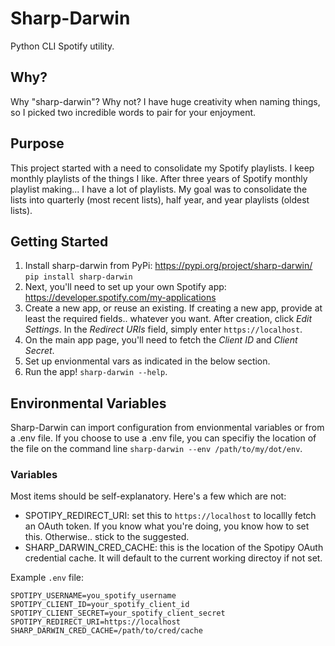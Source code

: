 # Sharp-Darwin
Python CLI Spotify utility.

## Why?
Why "sharp-darwin"? Why not? I have huge creativity when naming things, so I picked two incredible words to pair for your enjoyment.

## Purpose
This project started with a need to consolidate my Spotify playlists. I keep monthly playlists of the things I like. After three years of Spotify monthly playlist making... I have a lot of playlists. My goal was to consolidate the lists into quarterly (most recent lists), half year, and year playlists (oldest lists).

## Getting Started
1. Install sharp-darwin from PyPi: https://pypi.org/project/sharp-darwin/ ```pip install sharp-darwin```
2. Next, you'll need to set up your own Spotify app: https://developer.spotify.com/my-applications
3. Create a new app, or reuse an existing. If creating a new app, provide at least the required fields.. whatever you want. After creation, click *Edit Settings*. In the *Redirect URIs* field, simply enter `https://localhost`.
4. On the main app page, you'll need to fetch the *Client ID* and *Client Secret*.
5. Set up envionmental vars as indicated in the below section.
6. Run the app! ```sharp-darwin --help```.

## Environmental Variables
Sharp-Darwin can import configuration from envionmental variables or from a .env file. If you choose to use a .env file, you can specifiy the location of the file on the command line ```sharp-darwin --env /path/to/my/dot/env```.
### Variables
Most items should be self-explanatory. Here's a few which are not:
* SPOTIPY_REDIRECT_URI: set this to ```https://localhost``` to locallly fetch an OAuth token. If you know what you're doing, you know how to set this. Otherwise.. stick to the suggested.
* SHARP_DARWIN_CRED_CACHE: this is the location of the Spotipy OAuth credential cache. It will default to the current working directoy if not set.

Example ```.env``` file:
```
SPOTIPY_USERNAME=you_spotify_username
SPOTIPY_CLIENT_ID=your_spotify_client_id
SPOTIPY_CLIENT_SECRET=your_spotify_client_secret
SPOTIPY_REDIRECT_URI=https://localhost
SHARP_DARWIN_CRED_CACHE=/path/to/cred/cache
```

